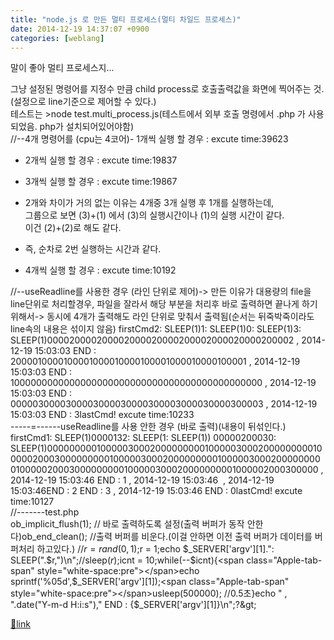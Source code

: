 ```yaml
---
title: "node.js 로 만든 멀티 프로세스(멀티 차일드 프로세스)"
date: 2014-12-19 14:37:07 +0900
categories: [weblang]
---
```


말이 좋아 멀티 프로세스지...

그냥 설정된 명령어를 지정수 만큼 child process로 호출출력값을 화면에 찍어주는 것.(설정으로 line기준으로 제어할 수 있다.)  
테스트는 &gt;node test.multi_process.js(테스트에서 외부 호출 명령에서 .php 가 사용되었음. php가 설치되어있어야함)  
//--4개 명령어를 (cpu는 4코어)- 1개씩 실행 할 경우 : excute time:39623
- 2개씩 실행 할 경우 : excute time:19837
- 3개씩 실행 할 경우 : excute time:19867
- 2개와 차이가 거의 없는 이유는 4개중 3개 실행 후 1개를 실행하는데,   
그룹으로 보면 (3)+(1) 에서 (3)의 실행시간이나 (1)의 실행 시간이 같다.  
이건 (2)+(2)로 해도 같다.
- 즉, 순차로 2번 실행하는 시간과 같다.

- 4개씩 실행 할 경우 : excute time:10192

  
//--useReadline를 사용한 경우 (라인 단위로 제어)-&gt; 만든 이유가 대용량의 file을 line단위로 처리할경우, 파일을 잘라서 해당 부분을 처리후 바로 출력하면 끝나게 하기 위해서-&gt; 동시에 4개가 출력해도 라인 단위로 맞춰서 출력됨(순서는 뒤죽박죽이라도 line속의 내용은 섞이지 않음)  &#xD;
firstCmd2: SLEEP(1)1: SLEEP(1)0: SLEEP(1)3: SLEEP(1)000020000200002000020000200002000020000200002 , 2014-12-19 15:03:03 END : 2000010000100001000010000100001000010000100001 , 2014-12-19 15:03:03 END : 1000000000000000000000000000000000000000000000 , 2014-12-19 15:03:03 END : 0000030000300003000030000300003000030000300003 , 2014-12-19 15:03:03 END : 3lastCmd! excute time:10233  
-----=------useReadline를 사용 안한 경우 (바로 출력)(내용이 뒤섞인다.)  
firstCmd1: SLEEP(1)0000132: SLEEP(1: SLEEP(1))  &#xD;
00000200030: SLEEP(1)000000000100000300020000000001000003000200000000010000020003000000000100000300020000000001000003000200000000010000020003000000000100000300020000000001000002000300000 , 2014-12-19 15:03:46 END : 1 , 2014-12-19 15:03:46  , 2014-12-19 15:03:46END : 2 END : 3 , 2014-12-19 15:03:46 END : 0lastCmd! excute time:10127  
//-------test.php  
ob_implicit_flush(1); // 바로 출력하도록 설정(출력 버퍼가 동작 안한다)ob_end_clean(); //출력 버퍼를 비운다.(이걸 안하면 이전 출력 버퍼가 데이터를 버퍼처리 하고있다.)  &#xD;
//$r = rand(0,1);$r = 1;echo $_SERVER['argv'][1].": SLEEP(".$r,")\n";//sleep($r);$icnt = 10;while(--$icnt){&lt;span class="Apple-tab-span" style="white-space:pre"&gt;&lt;/span&gt;echo sprintf('%05d',$_SERVER['argv'][1]);&lt;span class="Apple-tab-span" style="white-space:pre"&gt;&lt;/span&gt;usleep(500000); //0.5초}echo " , ".date("Y-m-d H:i:s")," END : {$_SERVER['argv'][1]}\n";?&amp;gt;


[🔗link](http://www.mins01.com/mh/tech/read/914)